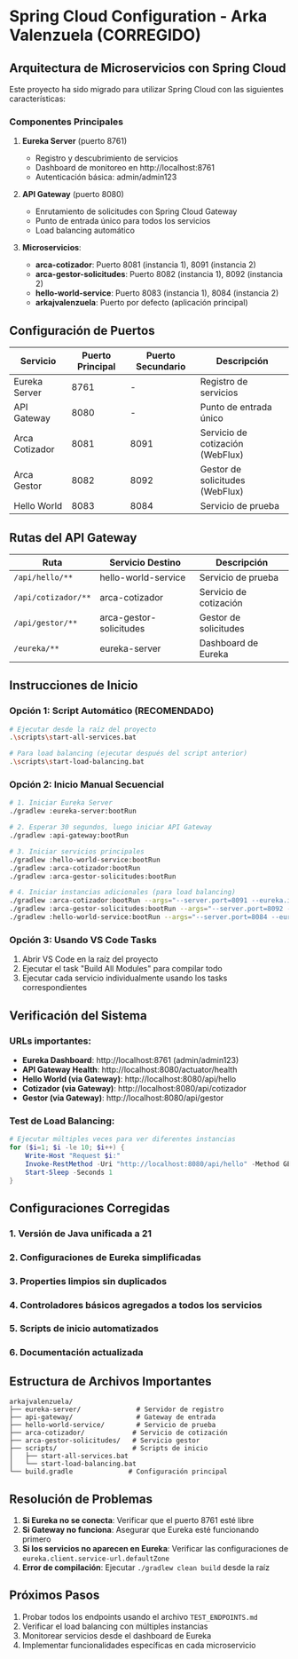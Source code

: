 # Spring Cloud Configuration - Arka Valenzuela (CORREGIDO)

## Arquitectura de Microservicios con Spring Cloud

Este proyecto ha sido migrado para utilizar Spring Cloud con las siguientes características:

### Componentes Principales

1. **Eureka Server** (puerto 8761)
   - Registro y descubrimiento de servicios
   - Dashboard de monitoreo en http://localhost:8761
   - Autenticación básica: admin/admin123

2. **API Gateway** (puerto 8080)
   - Enrutamiento de solicitudes con Spring Cloud Gateway
   - Punto de entrada único para todos los servicios
   - Load balancing automático

3. **Microservicios**:
   - **arca-cotizador**: Puerto 8081 (instancia 1), 8091 (instancia 2)
   - **arca-gestor-solicitudes**: Puerto 8082 (instancia 1), 8092 (instancia 2)
   - **hello-world-service**: Puerto 8083 (instancia 1), 8084 (instancia 2)
   - **arkajvalenzuela**: Puerto por defecto (aplicación principal)

## Configuración de Puertos

| Servicio | Puerto Principal | Puerto Secundario | Descripción |
|----------|------------------|-------------------|-------------|
| Eureka Server | 8761 | - | Registro de servicios |
| API Gateway | 8080 | - | Punto de entrada único |
| Arca Cotizador | 8081 | 8091 | Servicio de cotización (WebFlux) |
| Arca Gestor | 8082 | 8092 | Gestor de solicitudes (WebFlux) |
| Hello World | 8083 | 8084 | Servicio de prueba |

## Rutas del API Gateway

| Ruta | Servicio Destino | Descripción |
|------|------------------|-------------|
| `/api/hello/**` | hello-world-service | Servicio de prueba |
| `/api/cotizador/**` | arca-cotizador | Servicio de cotización |
| `/api/gestor/**` | arca-gestor-solicitudes | Gestor de solicitudes |
| `/eureka/**` | eureka-server | Dashboard de Eureka |

## Instrucciones de Inicio

### Opción 1: Script Automático (RECOMENDADO)
```bash
# Ejecutar desde la raíz del proyecto
.\scripts\start-all-services.bat

# Para load balancing (ejecutar después del script anterior)
.\scripts\start-load-balancing.bat
```

### Opción 2: Inicio Manual Secuencial
```bash
# 1. Iniciar Eureka Server
./gradlew :eureka-server:bootRun

# 2. Esperar 30 segundos, luego iniciar API Gateway
./gradlew :api-gateway:bootRun

# 3. Iniciar servicios principales
./gradlew :hello-world-service:bootRun
./gradlew :arca-cotizador:bootRun
./gradlew :arca-gestor-solicitudes:bootRun

# 4. Iniciar instancias adicionales (para load balancing)
./gradlew :arca-cotizador:bootRun --args="--server.port=8091 --eureka.instance.instance-id=arca-cotizador:8091"
./gradlew :arca-gestor-solicitudes:bootRun --args="--server.port=8092 --eureka.instance.instance-id=arca-gestor-solicitudes:8092"
./gradlew :hello-world-service:bootRun --args="--server.port=8084 --eureka.instance.instance-id=hello-world-service:8084"
```

### Opción 3: Usando VS Code Tasks
1. Abrir VS Code en la raíz del proyecto
2. Ejecutar el task "Build All Modules" para compilar todo
3. Ejecutar cada servicio individualmente usando los tasks correspondientes

## Verificación del Sistema

### URLs importantes:
- **Eureka Dashboard**: http://localhost:8761 (admin/admin123)
- **API Gateway Health**: http://localhost:8080/actuator/health
- **Hello World (via Gateway)**: http://localhost:8080/api/hello
- **Cotizador (via Gateway)**: http://localhost:8080/api/cotizador
- **Gestor (via Gateway)**: http://localhost:8080/api/gestor

### Test de Load Balancing:
```powershell
# Ejecutar múltiples veces para ver diferentes instancias
for ($i=1; $i -le 10; $i++) {
    Write-Host "Request $i:"
    Invoke-RestMethod -Uri "http://localhost:8080/api/hello" -Method GET
    Start-Sleep -Seconds 1
}
```

## Configuraciones Corregidas

### 1. Versión de Java unificada a 21
### 2. Configuraciones de Eureka simplificadas
### 3. Properties limpios sin duplicados
### 4. Controladores básicos agregados a todos los servicios
### 5. Scripts de inicio automatizados
### 6. Documentación actualizada

## Estructura de Archivos Importantes

```
arkajvalenzuela/
├── eureka-server/              # Servidor de registro
├── api-gateway/                # Gateway de entrada
├── hello-world-service/        # Servicio de prueba
├── arca-cotizador/            # Servicio de cotización
├── arca-gestor-solicitudes/   # Servicio gestor
├── scripts/                   # Scripts de inicio
│   ├── start-all-services.bat
│   └── start-load-balancing.bat
└── build.gradle              # Configuración principal
```

## Resolución de Problemas

1. **Si Eureka no se conecta**: Verificar que el puerto 8761 esté libre
2. **Si Gateway no funciona**: Asegurar que Eureka esté funcionando primero
3. **Si los servicios no aparecen en Eureka**: Verificar las configuraciones de `eureka.client.service-url.defaultZone`
4. **Error de compilación**: Ejecutar `./gradlew clean build` desde la raíz

## Próximos Pasos

1. Probar todos los endpoints usando el archivo `TEST_ENDPOINTS.md`
2. Verificar el load balancing con múltiples instancias
3. Monitorear servicios desde el dashboard de Eureka
4. Implementar funcionalidades específicas en cada microservicio
